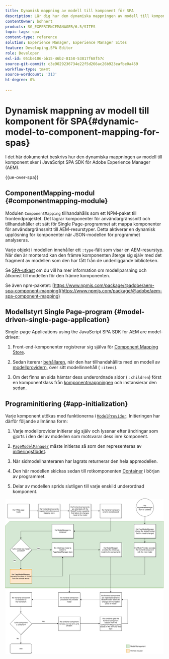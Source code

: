 ```yaml
---
title: Dynamisk mappning av modell till komponent för SPA
description: Lär dig hur den dynamiska mappningen av modell till komponent sker i JavaScript SPA SDK för Adobe Experience Manager.
contentOwner: bohnert
products: SG_EXPERIENCEMANAGER/6.5/SITES
topic-tags: spa
content-type: reference
solution: Experience Manager, Experience Manager Sites
feature: Developing,SPA Editor
role: Developer
exl-id: 051be106-bb15-46b2-8158-53817f68f57c
source-git-commit: c3e9029236734e22f5d266ac26b923eafbe0a459
workflow-type: tm+mt
source-wordcount: '313'
ht-degree: 0%

---
```


# Dynamisk mappning av modell till komponent för SPA{#dynamic-model-to-component-mapping-for-spas}

I det här dokumentet beskrivs hur den dynamiska mappningen av modell till komponent sker i JavaScript SPA SDK för Adobe Experience Manager (AEM).

{{ue-over-spa}}

## ComponentMapping-modul {#componentmapping-module}

Modulen `ComponentMapping` tillhandahålls som ett NPM-paket till frontendprojektet. Det lagrar komponenter för användargränssnitt och tillhandahåller ett sätt för Single Page-programmet att mappa komponenter för användargränssnitt till AEM-resurstyper. Detta aktiverar en dynamisk upplösning för komponenter när JSON-modellen för programmet analyseras.

Varje objekt i modellen innehåller ett `:type`-fält som visar en AEM-resurstyp. När den är monterad kan den främre komponenten återge sig själv med det fragment av modellen som den har fått från de underliggande biblioteken.

Se [SPA-utkast](/help/sites-developing/spa-blueprint.md) om du vill ha mer information om modellparsning och åtkomst till modellen för den främre komponenten.

Se även npm-paketet: [https://www.npmjs.com/package/@adobe/aem-spa-component-mapping](https://www.npmjs.com/package/@adobe/aem-spa-component-mapping)

## Modellstyrt Single Page-program {#model-driven-single-page-application}

Single-page Applications using the JavaScript SPA SDK for AEM are model-driven:

1. Front-end-komponenter registrerar sig själva för [Component Mapping Store](/help/sites-developing/spa-dynamic-model-to-component-mapping.md#componentmapping-module).
1. Sedan itererar [behållaren](/help/sites-developing/spa-blueprint.md#container), när den har tillhandahållits med en modell av [modellprovidern](/help/sites-developing/spa-blueprint.md#the-model-provider), över sitt modellinnehåll ( `:items`).

1. Om det finns en sida hämtar dess underordnade sidor ( `:children`) först en komponentklass från [komponentmappningen](/help/sites-developing/spa-blueprint.md#componentmapping) och instansierar den sedan.

## Programinitiering {#app-initialization}

Varje komponent utökas med funktionerna i [`ModelProvider`](/help/sites-developing/spa-blueprint.md#the-model-provider). Initieringen har därför följande allmänna form:

1. Varje modellprovider initierar sig själv och lyssnar efter ändringar som gjorts i den del av modellen som motsvarar dess inre komponent.
1. [`PageModelManager`](/help/sites-developing/spa-blueprint.md#pagemodelmanager) måste initieras så som den representeras av [initieringsflödet](/help/sites-developing/spa-blueprint.md).

1. När sidmodellhanteraren har lagrats returnerar den hela appmodellen.
1. Den här modellen skickas sedan till rotkomponenten [Container](/help/sites-developing/spa-blueprint.md#container) i början av programmet.
1. Delar av modellen sprids slutligen till varje enskild underordnad komponent.

![app_model_initialization](assets/app_model_initialization.png)
